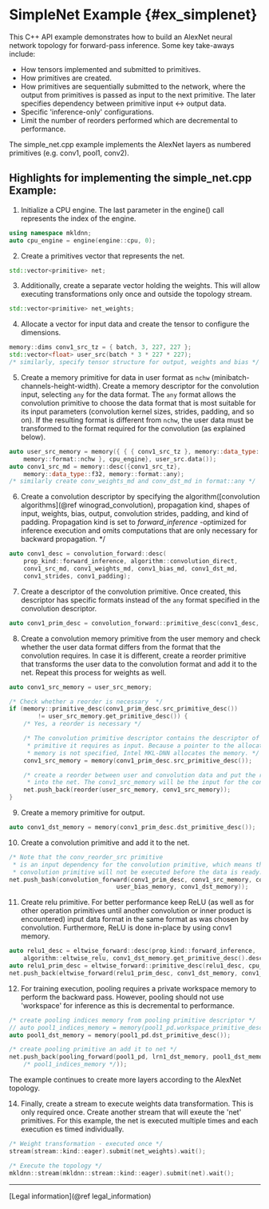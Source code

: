 SimpleNet Example {#ex_simplenet}
================================

This C++ API example demonstrates how to build an AlexNet neural
network topology for forward-pass inference. Some key take-aways
include:

* How tensors implemented and submitted to primitives.
* How primitives are created.
* How primitives are sequentially submitted to the network, where the output from
  primitives is passed as input to the next primitive. The later specifies
  dependency between primitive input <-> output data.
* Specific 'inference-only' configurations.
* Limit the number of reorders performed which are decremental to performance.

The simple_net.cpp example implements the AlexNet layers
as numbered primitives (e.g. conv1, pool1, conv2).

## Highlights for implementing the simple_net.cpp Example:

1. Initialize a CPU engine. The last parameter in the engine() call represents the index of the
   engine.
~~~cpp
using namespace mkldnn;
auto cpu_engine = engine(engine::cpu, 0);
~~~

2. Create a primitives vector that represents the net.
~~~cpp
std::vector<primitive> net;
~~~

3. Additionally, create a separate vector holding the weights. This will allow
executing transformations only once and outside the topology stream.
~~~cpp
std::vector<primitive> net_weights;
~~~

4. Allocate a vector for input data and create the tensor to configure the dimensions.
~~~cpp
memory::dims conv1_src_tz = { batch, 3, 227, 227 };
std::vector<float> user_src(batch * 3 * 227 * 227);
/* similarly, specify tensor structure for output, weights and bias */
~~~

5. Create a memory primitive for data in user format as `nchw`
   (minibatch-channels-height-width). Create a memory descriptor
   for the convolution input, selecting `any` for the data format.
   The `any` format allows the convolution primitive to choose the data format
   that is most suitable for its input parameters (convolution kernel
   sizes, strides, padding, and so on). If the resulting format is different
   from `nchw`, the user data must be transformed to the format required for
   the convolution (as explained below).
~~~cpp
auto user_src_memory = memory({ { { conv1_src_tz }, memory::data_type::f32,
    memory::format::nchw }, cpu_engine}, user_src.data());
auto conv1_src_md = memory::desc({conv1_src_tz},
    memory::data_type::f32, memory::format::any);
/* similarly create conv_weights_md and conv_dst_md in format::any */
~~~

6. Create a convolution descriptor by specifying the algorithm([convolution algorithms](@ref winograd_convolution), propagation
   kind, shapes of input, weights, bias, output, convolution strides,
   padding, and kind of padding. Propagation kind is set to *forward_inference*
   -optimized for inference execution and omits computations that are only necessary
   for backward propagation. */
~~~cpp
auto conv1_desc = convolution_forward::desc(
    prop_kind::forward_inference, algorithm::convolution_direct,
    conv1_src_md, conv1_weights_md, conv1_bias_md, conv1_dst_md,
    conv1_strides, conv1_padding);
~~~

7. Create a descriptor of the convolution primitive. Once created, this
   descriptor has specific formats instead of the `any` format specified
   in the convolution descriptor.
~~~cpp
auto conv1_prim_desc = convolution_forward::primitive_desc(conv1_desc, cpu_engine);
~~~

8. Create a convolution memory primitive from the user memory and check whether the user
   data format differs from the format that the convolution requires. In
   case it is different, create a reorder primitive that transforms the user data
   to the convolution format and add it to the net. Repeat this process for weights as well.
~~~cpp
auto conv1_src_memory = user_src_memory;

/* Check whether a reorder is necessary  */
if (memory::primitive_desc(conv1_prim_desc.src_primitive_desc())
        != user_src_memory.get_primitive_desc()) {
    /* Yes, a reorder is necessary */

    /* The convolution primitive descriptor contains the descriptor of a memory
     * primitive it requires as input. Because a pointer to the allocated
     * memory is not specified, Intel MKL-DNN allocates the memory. */
    conv1_src_memory = memory(conv1_prim_desc.src_primitive_desc());

    /* create a reorder between user and convolution data and put the reorder
     * into the net. The conv1_src_memory will be the input for the convolution */
    net.push_back(reorder(user_src_memory, conv1_src_memory));
}
~~~

9. Create a memory primitive for output.
~~~cpp
auto conv1_dst_memory = memory(conv1_prim_desc.dst_primitive_desc());
~~~

10. Create a convolution primitive and add it to the net.
~~~cpp
/* Note that the conv_reorder_src primitive
 * is an input dependency for the convolution primitive, which means that the
 * convolution primitive will not be executed before the data is ready. */
net.push_bash(convolution_forward(conv1_prim_desc, conv1_src_memory, conv1_weights_memory,
                              user_bias_memory, conv1_dst_memory));
~~~

11. Create relu primitive. For better performance keep ReLU
   (as well as for other operation primitives until another convolution or
    inner product is encountered) input data format in the same format as was chosen by
   convolution. Furthermore, ReLU is done in-place by using conv1 memory.
~~~cpp
auto relu1_desc = eltwise_forward::desc(prop_kind::forward_inference,
    algorithm::eltwise_relu, conv1_dst_memory.get_primitive_desc().desc(), negative1_slope);
auto relu1_prim_desc = eltwise_forward::primitive_desc(relu1_desc, cpu_engine);
net.push_back(eltwise_forward(relu1_prim_desc, conv1_dst_memory, conv1_dst_memory));
~~~

12. For training execution, pooling requires a private workspace memory to perform
the backward pass. However, pooling should not use 'workspace' for inference
as this is decremental to performance.
~~~cpp
/* create pooling indices memory from pooling primitive descriptor */
// auto pool1_indices_memory = memory(pool1_pd.workspace_primitive_desc());
auto pool1_dst_memory = memory(pool1_pd.dst_primitive_desc());

/* create pooling primitive an add it to net */
net.push_back(pooling_forward(pool1_pd, lrn1_dst_memory, pool1_dst_memory
    /* pool1_indices_memory */));
~~~
  The example continues to create more layers according to
  the AlexNet topology.

14. Finally, create a stream to execute weights data transformation. This is only
required once. Create another stream that will exeute the 'net' primitives. For
this example, the net is executed multiple times and each execution es timed
individually.
~~~cpp
/* Weight transformation - executed once */
stream(stream::kind::eager).submit(net_weights).wait();

/* Execute the topology */
mkldnn::stream(mkldnn::stream::kind::eager).submit(net).wait();
~~~
---

[Legal information](@ref legal_information)
